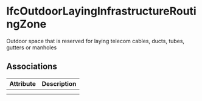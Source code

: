 IfcOutdoorLayingInfrastructureRoutingZone
=========================================
Outdoor space that is reserved for laying telecom cables, ducts, tubes,
gutters or manholes  


Associations
------------
| Attribute   | Description   |
|-------------|---------------|
|             |               |
|             |               |

